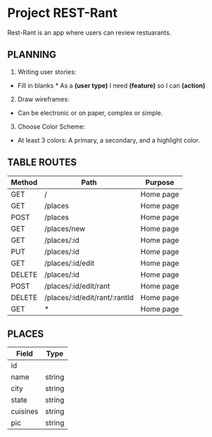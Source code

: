 # Project REST-Rant

Rest-Rant is an app where users can review restuarants.

## PLANNING
1.  Writing user stories:
-   Fill in blanks * As a __(user type)__ I need __(feature)__ so I can __(action)__

2.  Draw wireframes:
-   Can be electronic or on paper, complex or simple.

3.  Choose Color Scheme:
-   At least 3 colors: A primary, a secondary, and a highlight color.

## TABLE ROUTES
|   Method      |               Path                    |   Purpose     |
|   ------      |   ------------------------------      |   --------    |
|    GET        |    /                                  |   Home page   |
|    GET        |    /places                            |   Home page   |
|   POST        |    /places                            |   Home page   |
|    GET        |    /places/new                        |   Home page   |
|    GET        |    /places/:id                        |   Home page   |
|    PUT        |    /places/:id                        |   Home page   |
|    GET        |    /places/:id/edit                   |   Home page   |
|   DELETE      |    /places/:id                        |   Home page   |
|   POST        |    /places/:id/edit/rant              |   Home page   |
|   DELETE      |    /places/:id/edit/rant/:rantId      |   Home page   |
|    GET        |               *                       |   Home page   |

## PLACES
|   Field     |   Type    |
|   ---       |   ---     |
|   id        |           |
|   name      |   string  |  
|   city      |   string  |
|   state     |   string  |  
|   cuisines  |   string  |
|   pic       |   string  |
